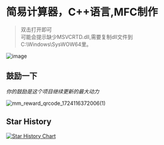 # 简易计算器，C++语言,MFC制作
> 双击打开即可  
> 可能会提示缺少MSVCRTD.dll,需要复制dll文件到C:\Windows\SysWOW64里。

![image](https://github.com/user-attachments/assets/3c19e640-04de-482e-8d00-de0aa99a9238)

## 鼓励一下
_你的鼓励是这个项目继续更新的最大动力_  

![mm_reward_qrcode_1724116372006(1)](https://github.com/user-attachments/assets/ae10606c-2a42-4486-8e6d-7b7d056ca8f4)

## Star History

[![Star History Chart](https://api.star-history.com/svg?repos=zongru666/caculator&type=Timeline)](https://star-history.com/#zongru666/caculator&Timeline)
